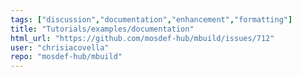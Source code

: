 ```yaml
---
tags: ["discussion","documentation","enhancement","formatting"]
title: "Tutorials/examples/documentation"
html_url: "https://github.com/mosdef-hub/mbuild/issues/712"
user: "chrisiacovella"
repo: "mosdef-hub/mbuild"
---
```


